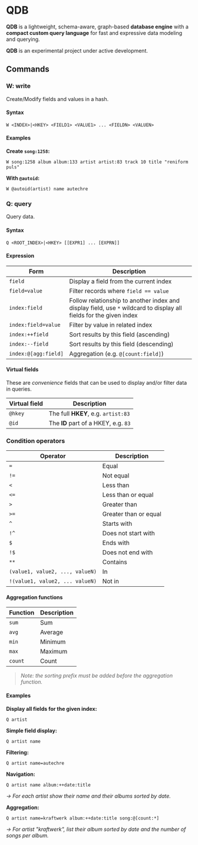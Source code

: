 # QDB

**QDB** is a lightweight, schema-aware, graph-based **database engine** with a **compact custom query language** for fast and expressive data modeling and querying.

**QDB** is an experimental project under active development.

## Commands

### W: write

Create/Modify fields and values in a hash.

#### Syntax

`W <INDEX>|<HKEY> <FIELD1> <VALUE1> ... <FIELDN> <VALUEN>`

#### Examples

**Create `song:1258`:**

```
W song:1258 album album:133 artist artist:83 track 10 title "reniform puls"
```

**With `@autoid`:**

```
W @autoid(artist) name autechre
```

### Q: query

Query data.

#### Syntax

`Q <ROOT_INDEX>|<HKEY> [[EXPR1] ... [EXPRN]]`

#### Expression

| Form                 | Description                                                                                                        |
| -------------------- | ------------------------------------------------------------------------------------------------------------------ |
| `field`              | Display a field from the current index                                                                             |
| `field=value`        | Filter records where `field == value`                                                                              |
| `index:field`        | Follow relationship to another index and display field, use `*` wildcard to display all fields for the given index |
| `index:field=value`  | Filter by value in related index                                                                                   |
| `index:++field`      | Sort results by this field (ascending)                                                                             |
| `index:--field`      | Sort results by this field (descending)                                                                            |
| `index:@[agg:field]` | Aggregation (e.g. `@[count:field]`)                                                                                |

#### Virtual fields

These are *convenience* fields that can be used to display and/or filter data in queries.

| Virtual field | Description                          |
| ------------- | ------------------------------------ |
| `@hkey`       | The full **HKEY**, e.g. `artist:83`  |
| `@id`         | The **ID** part of a HKEY, e.g. `83` |

### Condition operators

| Operator                        | Description           |
| ------------------------------- | --------------------- |
| `=`                             | Equal                 |
| `!=`                            | Not equal             |
| `<`                             | Less than             |
| `<=`                            | Less than or equal    |
| `>`                             | Greater than          |
| `>=`                            | Greater than or equal |
| `^`                             | Starts with           |
| `!^`                            | Does not start with   |
| `$`                             | Ends with             |
| `!$`                            | Does not end with     |
| `**`                            | Contains              |
| `(value1, value2, ..., valueN)` | In                    |
| `!(value1, value2, ... valueN)` | Not in                |

#### Aggregation functions

| Function | Description |
| -------- | ----------- |
| `sum`    | Sum         |
| `avg`    | Average     |
| `min`    | Minimum     |
| `max`    | Maximum     |
| `count`  | Count       |

> *Note: the sorting prefix must be added before the aggregation function.*

#### Examples

**Display all fields for the given index:**

```
Q artist
```

**Simple field display:**

```
Q artist name
```

**Filtering:**

```
Q artist name=autechre
```

**Navigation:**

```
Q artist name album:++date:title
```

*→ For each artist show their name and their albums sorted by date.*

**Aggregation:**

```
Q artist name=kraftwerk album:++date:title song:@[count:*]
```

*→ For artist "kraftwerk", list their album sorted by date and the number of songs per album.*

